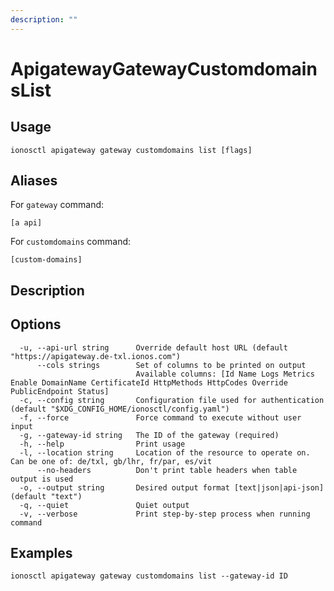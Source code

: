 ```yaml
---
description: ""
---
```


# ApigatewayGatewayCustomdomainsList

## Usage

```text
ionosctl apigateway gateway customdomains list [flags]
```

## Aliases

For `gateway` command:

```text
[a api]
```

For `customdomains` command:

```text
[custom-domains]
```

## Description

## Options

```text
  -u, --api-url string      Override default host URL (default "https://apigateway.de-txl.ionos.com")
      --cols strings        Set of columns to be printed on output 
                            Available columns: [Id Name Logs Metrics Enable DomainName CertificateId HttpMethods HttpCodes Override PublicEndpoint Status]
  -c, --config string       Configuration file used for authentication (default "$XDG_CONFIG_HOME/ionosctl/config.yaml")
  -f, --force               Force command to execute without user input
  -g, --gateway-id string   The ID of the gateway (required)
  -h, --help                Print usage
  -l, --location string     Location of the resource to operate on. Can be one of: de/txl, gb/lhr, fr/par, es/vit
      --no-headers          Don't print table headers when table output is used
  -o, --output string       Desired output format [text|json|api-json] (default "text")
  -q, --quiet               Quiet output
  -v, --verbose             Print step-by-step process when running command
```

## Examples

```text
ionosctl apigateway gateway customdomains list --gateway-id ID
```

